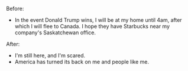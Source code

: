 Before:

*   In the event Donald Trump wins, I will be at my home until 4am, after which I will flee to Canada. I hope they have Starbucks near my company's Saskatchewan office.

After:

*   I'm still here, and I'm scared.
*   America has turned its back on me and people like me.